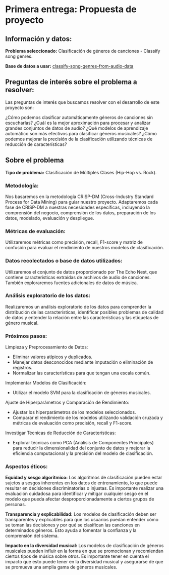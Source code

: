 # **Primera entrega: Propuesta de proyecto** 


## **Información y datos:** 
 **Problema seleccionado:** Clasificación de géneros de canciones - Classify song genres.  

 **Base de datos a usar:**  [classify-song-genres-from-audio-data](https://www.kaggle.com/code/ashishkumarak/classify-song-genres-from-audio-data)


## **Preguntas de interés sobre el problema a resolver:** 

 Las preguntas de interés que buscamos resolver con el desarrollo de este proyecto son: 

 ¿Cómo podemos clasificar automáticamente géneros de canciones sin escucharlas?
 ¿Cuál es la mejor aproximación para procesar y analizar grandes conjuntos de datos de audio?
 ¿Qué modelos de aprendizaje automático son más efectivos para clasificar géneros musicales?
 ¿Cómo podemos mejorar la precisión de la clasificación utilizando técnicas de reducción de características?

## **Sobre el problema**

 **Tipo de problema:** Clasificación de Múltiples Clases (Hip-Hop vs. Rock).


 ### **Metodología:**

 Nos basaremos en la metodología CRISP-DM (Cross-Industry Standard Process for Data Mining) para guiar nuestro proyecto. Adaptaremos cada fase de CRISP-DM a nuestras necesidades específicas, incluyendo la comprensión del negocio, comprensión de los datos, preparación de los datos, modelado, evaluación y despliegue.

 ### **Métricas de evaluación:**

 Utilizaremos métricas como precisión, recall, F1-score y matriz de confusión para evaluar el rendimiento de nuestros modelos de clasificación.

 ### **Datos recolectados o base de datos utilizados:**

 Utilizaremos el conjunto de datos proporcionado por The Echo Nest, que contiene características extraídas de archivos de audio de canciones. También exploraremos fuentes adicionales de datos de música.

 ### **Análisis exploratorio de los datos:**

 Realizaremos un análisis exploratorio de los datos para comprender la distribución de las características, identificar posibles problemas de calidad de datos y entender la relación entre las características y las etiquetas de género musical.

 ### **Próximos pasos:**


 Limpieza y Preprocesamiento de Datos:
   - Eliminar valores atípicos y duplicados.
   - Manejar datos desconocidos mediante imputación o eliminación de registros.
   - Normalizar las características para que tengan una escala común.
   
  Implementar Modelos de Clasificación:
   - Utilizar el modelo SVM para la clasificación de géneros musicales.

 Ajuste de Hiperparámetros y Comparación de Rendimiento:
   - Ajustar los hiperparámetros de los modelos seleccionados.
   - Comparar el rendimiento de los modelos utilizando validación cruzada y métricas de evaluación como precisión, recall y F1-score.

 Investigar Técnicas de Reducción de Características:
   - Explorar técnicas como PCA (Análisis de Componentes Principales) para reducir la dimensionalidad del conjunto de datos y mejorar la eficiencia computacional y la precisión del modelo de clasificación.

 ### **Aspectos éticos:** 

 **Equidad y sesgo algorítmico:** Los algoritmos de clasificación pueden estar sujetos a sesgos inherentes en los datos de entrenamiento, lo que puede resultar en decisiones discriminatorias o injustas. Es importante realizar una evaluación cuidadosa para identificar y mitigar cualquier sesgo en el modelo que pueda afectar desproporcionadamente a ciertos grupos de personas.


 **Transparencia y explicabilidad:** Los modelos de clasificación deben ser transparentes y explicables para que los usuarios puedan entender cómo se toman las decisiones y por qué se clasifican las canciones en determinados géneros. Esto ayuda a fomentar la confianza y la comprensión del sistema.


 **Impacto en la diversidad musical:** Los modelos de clasificación de géneros musicales pueden influir en la forma en que se promocionan y recomiendan ciertos tipos de música sobre otros. Es importante tener en cuenta el impacto que esto puede tener en la diversidad musical y asegurarse de que se promueva una amplia gama de géneros musicales.






